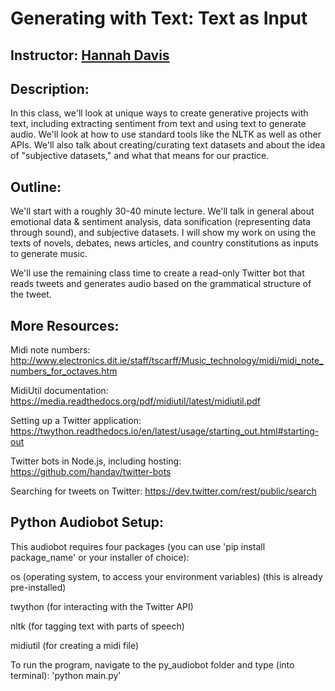 # Generating with Text: Text as Input

## Instructor: [Hannah Davis](https://www.hannahishere.com)


## Description: 

In this class, we'll look at unique ways to create generative projects with text, including extracting sentiment from text and using text to generate audio. We'll look at how to use standard tools like the NLTK as well as other APIs. We'll also talk about creating/curating text datasets and about the idea of "subjective datasets," and what that means for our practice. 


## Outline:

We'll start with a roughly 30-40 minute lecture. We'll talk in general about emotional data & sentiment analysis, data sonification (representing data through sound), and subjective datasets. I will show my work on using the texts of novels, debates, news articles, and country constitutions as inputs to generate music.

We'll use the remaining class time to create a read-only Twitter bot that reads tweets and generates audio based on the grammatical structure of the tweet. 

## More Resources:

Midi note numbers:
http://www.electronics.dit.ie/staff/tscarff/Music_technology/midi/midi_note_numbers_for_octaves.htm

MidiUtil documentation: 
https://media.readthedocs.org/pdf/midiutil/latest/midiutil.pdf

Setting up a Twitter application:
https://twython.readthedocs.io/en/latest/usage/starting_out.html#starting-out

Twitter bots in Node.js, including hosting:
https://github.com/handav/twitter-bots

Searching for tweets on Twitter:
https://dev.twitter.com/rest/public/search

## Python Audiobot Setup:

This audiobot requires four packages (you can use 'pip install package_name' or your installer of choice):

os (operating system, to access your environment variables) (this is already pre-installed)

twython (for interacting with the Twitter API)

nltk (for tagging text with parts of speech)

midiutil (for creating a midi file)

To run the program, navigate to the py_audiobot folder and type (into terminal): 'python main.py'

